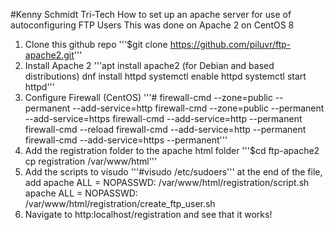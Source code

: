 #Kenny Schmidt Tri-Tech
How to set up an apache server for use of autoconfiguring FTP Users
This was done on Apache 2 on CentOS 8
1. Clone this github repo
'''$git clone https://github.com/piluvr/ftp-apache2.git'''
2. Install Apache 2
	'''apt install apache2 (for Debian and based distributions)
	dnf install httpd
	systemctl enable httpd
	systemctl start httpd'''
3.	Configure Firewall (CentOS)	
	'''# firewall-cmd --zone=public --permanent --add-service=http
	firewall-cmd --zone=public --permanent --add-service=https
	firewall-cmd --add-service=http --permanent
	firewall-cmd --reload
	firewall-cmd --add-service=http --permanent
	firewall-cmd --add-service=https --permanent'''
4. Add the registration folder to the apache html folder
	'''$cd ftp-apache2
	cp registration /var/www/html'''
5. Add the scripts to visudo
	'''#visudo /etc/sudoers'''
	at the end of the file, add 
	apache ALL = NOPASSWD: /var/www/html/registration/script.sh
	apache ALL = NOPASSWD: /var/www/html/registration/create_ftp_user.sh
6.	Navigate to http:localhost/registration and see that it works!	

